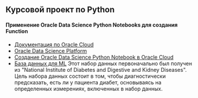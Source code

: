 ## Курсовой проект по Python
#### Применение Oracle Data Science Python Notebooks для создания Function
* [Документация по Oracle Cloud](https://docs.cloud.oracle.com/en-us/iaas/tools/ads-sdk/latest/index.html)
* [Oracle Data Science Platform](https://videohub.oracle.com/media/Oracle+Data+Science+Platform+Deep+Dive/1_lnkqnb8l?elqTrackId=39fdc1b59eb74364a0a0cae5dea34535&elqaid=93016&elqat=2&source=:ow:lp:cpo)
* [Создание Oracle Data Science Python Notebook в Oracle Cloud](https://www.youtube.com/watch?v=sDIQcZKwC_U)
* [База данных для ML](https://www.kaggle.com/uciml/pima-indians-diabetes-database/)
  Этот набор данных первоначально был получен из "National Institute of Diabetes and Digestive and Kidney Diseases". 
  Цель набора данных состоит в том, чтобы диагностически предсказать, есть ли у пациента диабет, основываясь на определенных измерениях, включенных в набор данных.
